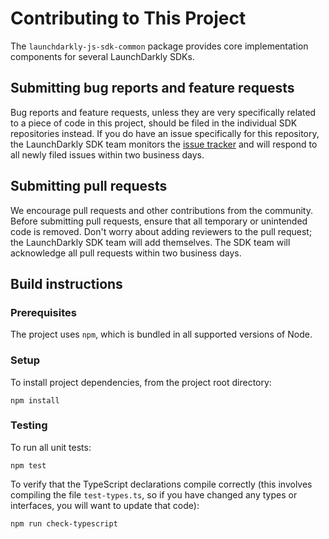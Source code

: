 # Contributing to This Project

The `launchdarkly-js-sdk-common` package provides core implementation components for several LaunchDarkly SDKs.

## Submitting bug reports and feature requests

Bug reports and feature requests, unless they are very specifically related to a piece of code in this project, should be filed in the individual SDK repositories instead. If you do have an issue specifically for this repository, the LaunchDarkly SDK team monitors the [issue tracker](https://github.com/launchdarkly/js-sdk-common/issues) and will respond to all newly filed issues within two business days.

## Submitting pull requests

We encourage pull requests and other contributions from the community. Before submitting pull requests, ensure that all temporary or unintended code is removed. Don't worry about adding reviewers to the pull request; the LaunchDarkly SDK team will add themselves. The SDK team will acknowledge all pull requests within two business days.

## Build instructions

### Prerequisites

The project uses `npm`, which is bundled in all supported versions of Node.

### Setup

To install project dependencies, from the project root directory:

```
npm install
```

### Testing

To run all unit tests:

```
npm test
```

To verify that the TypeScript declarations compile correctly (this involves compiling the file `test-types.ts`, so if you have changed any types or interfaces, you will want to update that code):

```
npm run check-typescript
```
